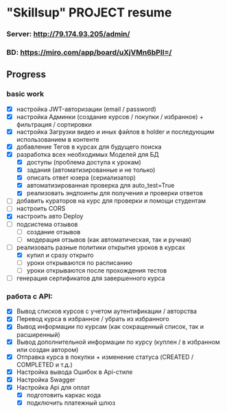 # "Skillsup" PROJECT resume
### Server: http://79.174.93.205/admin/
### BD:     https://miro.com/app/board/uXjVMn6bPlI=/
## Progress
### basic work
- [x] настройка JWT-авторизации (email / password)
- [x] настройка Админки (создание курсов / покупки / избранное) + фильтрация / сортировки
- [x] настройка Загрузки видео и иных файлов в holder и последующим использованием в контенте
- [x] добавление Тегов в курсах для будущего поиска
- [x] разработка всех необходимых Моделей для БД
  - [x] доступы (проблема доступа к урокам)
  - [x] задания (автоматизированные и не только)
  - [x] описать ответ юзера (сериализатор)
  - [x] автоматизированная проверка для auto_test=True
  - [x] реализовать эндпоинты для получения и проверки ответов
- [ ] добавить кураторов на курс для проверки и помощи студентам
- [ ] настроить CORS
- [x] настроить авто Deploy
- [ ] подсистема отзывов
  - [ ] создание отзывов
  - [ ] модерация отзывов (как автоматическая, так и ручная)
- [ ] реализовать разные политики открытия уроков в курсах
  - [x] купил и сразу открыто
  - [ ] уроки открываются по расписанию
  - [ ] уроки открываются после прохождения тестов
- [ ] генерация сертификатов для завершенного курса

### работа с API:
- [x] Вывод списков курсов с учетом аутентификации / авторства
- [x] Перевод курса в избранное / убрать из избранного
- [x] Вывод информации по курсам (как сокращенный список, так и расширенный)
- [x] Вывод дополнительной информации по курсу (куплен / в избранном или создан автором)
- [x] Отправка курса в покупки + изменение статуса (CREATED / COMPLETED и т.д.)
- [x] Настройка вывода Ошибок в Api-стиле
- [x] Настройка Swagger
- [x] Настройка Api для оплат
  - [x] подготовить каркас кода
  - [x] подключить платежный шлюз

